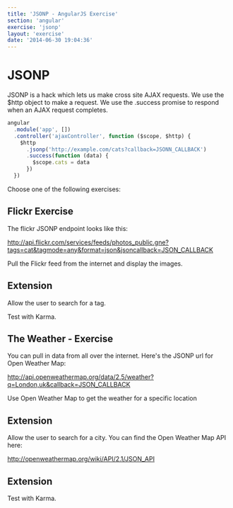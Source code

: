 ```yaml
---
title: 'JSONP - AngularJS Exercise'
section: 'angular'
exercise: 'jsonp'
layout: 'exercise'
date: '2014-06-30 19:04:36'
---
```


# JSONP

JSONP is a hack which lets us make cross site AJAX requests.
We use the $http object to make a request.
We use the .success promise to respond when an AJAX request completes.

```js
angular
  .module('app', [])
  .controller('ajaxController', function ($scope, $http) {
    $http
      .jsonp('http://example.com/cats?callback=JSONN_CALLBACK')
      .success(function (data) {
        $scope.cats = data
      })
  })
```

Choose one of the following exercises:

## Flickr Exercise

The flickr JSONP endpoint looks like this:

<http://api.flickr.com/services/feeds/photos_public.gne?tags=cat&tagmode=any&format=json&jsoncallback=JSON_CALLBACK>

Pull the Flickr feed from the internet and display the images.

## Extension

Allow the user to search for a tag.

Test with Karma.

## The Weather - Exercise

You can pull in data from all over the internet. Here's the JSONP url for Open Weather Map:

<http://api.openweathermap.org/data/2.5/weather?q=London,uk&callback=JSON_CALLBACK>

Use Open Weather Map to get the weather for a specific location

## Extension

Allow the user to search for a city. You can find the Open Weather Map API here:

<http://openweathermap.org/wiki/API/2.1/JSON_API>

## Extension

Test with Karma.

